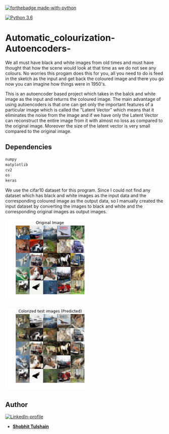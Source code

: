 [![forthebadge made-with-python](http://ForTheBadge.com/images/badges/made-with-python.svg)](https://www.python.org/)

[![Python 3.6](https://img.shields.io/badge/python-3.6-green.svg)](https://www.python.org/downloads/release/python-360/) 

# Automatic_colourization-Autoencoders-
 
 We all must have black and white images from old times and must have thought that how the scene would look at that time as we do not see any colours. No worries this progam does this for you, all you need to do is feed in the sketch as the input and get back the coloured image and there you go now you can imagine how things were in 1950's.
  
  This is an autoencoder based project which takes in the balck and white image as the input and returns the coloured image. The main advantage of using autoencoders is that one can get only the important features of a particular image which is called the "Latent Vector" which means that it eliminates the noise from the image and if we have only the Latent Vector can reconstruct the entire image from it with almost no loss as compared to the original image. Moreover the size of the latent vector is very small compared to the original image.

## Dependencies
```bash
numpy
matplotlib
cv2
os
keras
```

We use the cifar10 dataset for this program. Since I could not find any dataset which has black and white images as the input data and the corresponding coloured image as the output data, so I manually created the input dataset by converting the images to black and white and the corresponding original images as output images.

![](original.png)

![](output.png)


## Author
[![LinkedIn-profile](https://img.shields.io/badge/LinkedIn-Profile-teal.svg)](https://www.linkedin.com/in/shobhit-tulshain-a7562916b/)

* [**Shobhit Tulshain**](https://github.com/Shobhit2000)
